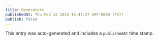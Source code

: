 ```yaml
---
title: Generators
publishedAt: Thu Feb 12 2015 15:47:27 GMT-0800 (PST)
publish: false
---
```


This entry was auto-generated and includes a `publishedAt` time stamp.
